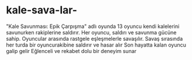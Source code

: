 # kale-sava-lar-
"Kale Savunması: Epik Çarpışma" adlı oyunda 13 oyuncu kendi kalelerini savunurken rakiplerine saldırır. Her oyuncu, saldırı ve savunma gücüne sahip. Oyuncular arasında rastgele eşleşmelerle savaşılır. Savaş sırasında her turda bir oyuncurakibine saldırır ve hasar alır Son hayatta kalan oyuncu galip gelir Eğlenceli ve rekabet dolu bir deneyim sunar
